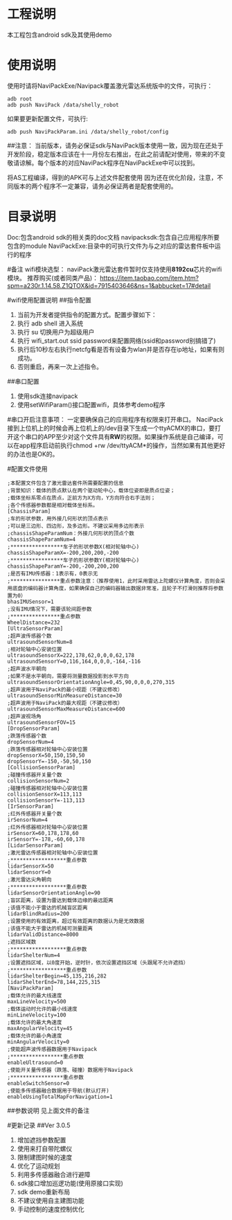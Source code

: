 # 工程说明
本工程包含android sdk及其使用demo

# 使用说明
使用时请将NaviPackExe/Navipack覆盖激光雷达系统版中的文件，可执行：

    adb root
    adb push NaviPack /data/shelly_robot
如果要更新配置文件，可执行:

    adb push NaviPackParam.ini /data/shelly_robot/config

##注意：
当前版本，请务必保证sdk与NaviPack版本使用一致，因为现在还处于开发阶段，稳定版本应该在十一月份左右推出，在此之前请配对使用，带来的不变敬请谅解。每个版本的对应NaviPack程序在NaviPackExe中可以找到。

将AS工程编译，得到的APK可与上述文件配套使用
因为还在优化阶段，注意，不同版本的两个程序不一定兼容，请务必保证两者是配套使用的。

# 目录说明
Doc:包含android sdk的相关类的doc文档
navipacksdk:包含自己应用程序所要包含的module
NaviPackExe:目录中的可执行文件为与之对应的雷达套件板中运行的程序

#备注
wifi模块选型：
naviPack激光雷达套件暂时仅支持使用**8192cu**芯片的wifi模块。
推荐购买(或者同类产品)：
https://item.taobao.com/item.htm?spm=a230r.1.14.58.Z1QTOX&id=7915403646&ns=1&abbucket=17#detail

#wifi使用配置说明
##指令配置

 1. 当前为开发者提供指令的配置方式。配置步骤如下：
 2. 执行 adb shell 进入系统
 3. 执行 su 切换用户为超级用户
 4. 执行 wifi_start.out ssid password来配置网络(ssid和password别搞错了)
 5. 执行后10秒左右执行netcfg看是否有设备为wlan并是否存在ip地址，如果有则成功。
 6. 否则重启，再来一次上述指令。

##串口配置

 1. 使用sdk连接navipack
 2. 使用setWifiParam()接口配置wifi，具体参考demo程序

#串口开启注意事项：
一定要确保自己的应用程序有权限来打开串口。
NaciPack接到上位机上的时候会再上位机上的/dev目录下生成一个ttyACMX的串口，要打开这个串口的APP至少对这个文件具有**RW**的权限。如果操作系统是自己编译，可以在app程序启动前执行chmod +rw /dev/ttyACM*的操作，当然如果有其他更好的办法也是OK的。

#配置文件使用

    ;本配置文件包含了激光雷达套件所需要配置的信息
    ;背景知识：载体的质点默认在两个驱动轮中心，载体位姿即是质点位姿；
    ;载体坐标系零点在质点，正前方为X方向，Y方向符合右手法则；
    ;各个传感器参数都是相对载体坐标系。
    [ChassisParam]
    ;车的形状参数，用外接几何形状的顶点表示
    ;可以是三边形、四边形，及多边形。不建议采用多边形表示
    ;chassisShapeParamNum：外接几何形状的顶点个数
    chassisShapeParamNum=4
    ;*****************车子的形状参数X(相对轮轴中心)
    chassisShapeParamX=-200,200,200,-200
    ;*****************车子的形状参数Y(相对轮轴中心)
    chassisShapeParamY=-200,-200,200,200
    ;是否有IMU传感器：1表示有，0表示无
    ;****************重点参数注意：（推荐使用1，此时采用雷达上陀螺仪计算角度，否则会采用底盘的编码器计算角度，如果确保自己的编码器输出数据非常准，且轮子不打滑则推荐将参数置为0）
    bhasIMUSensor=1
    ;没有IMU情况下，需要该轮间距参数
    ;****************重点参数
    WheelDistance=232
    [UltraSensorParam]
    ;超声波传感器个数
    ultrasoundSensorNum=8
    ;相对轮轴中心安装位置
    ultrasoundSensorX=222,178,62,0,0,0,62,178
    ultrasoundSensorY=0,116,164,0,0,0,-164,-116
    ;超声波水平朝向
    ;如果不是水平朝向，需要将测量数据投影到水平方向
    ultrasoundSensorOrientationAngle=0,45,90,0,0,0,270,315
    ;超声波用于NaviPack的最小视距（不建议修改）
    ultrasoundSensorMinMeasureDistance=30
    ;超声波用于NaviPack的最大视距（不建议修改）
    ultrasoundSensorMaxMeasureDistance=600
    ;超声波视场角
    ultrasoundSensorFOV=15
    [DropSensorParam]
    ;跌落传感器个数
    dropSensorNum=4
    ;跌落传感器相对轮轴中心安装位置
    dropSensorX=50,150,150,50
    dropSensorY=-150,-50,50,150
    [CollisionSensorParam]
    ;碰撞传感器开关量个数
    collisionSensorNum=2
    ;碰撞传感器相对轮轴中心安装位置
    collisionSensorX=113,113
    collisionSensorY=-113,113
    [IrSensorParam]
    ;红外传感器开关量个数
    irSensorNum=4
    ;红外传感器相对轮轴中心安装位置
    irSensorX=60,178,178,60
    irSensorY=-178,-60,60,178
    [LidarSensorParam]
    ;激光雷达传感器相对轮轴中心安装位置
    ;******************重点参数
    lidarSensorX=50
    lidarSensorY=0
    ;激光雷达尖角朝向
    ;******************重点参数
    lidarSensorOrientationAngle=90
    ;盲区距离，设置为雷达到载体边缘的最远距离
    ;该值不能小于雷达的机械盲区距离
    lidarBlindRadius=200
    ;设置使用的有效距离，超过有效距离的数据认为是无效数据
    ;该值不能大于雷达的机械可测量距离
    lidarValidDistance=8000
    ;遮挡区域数
    ;******************重点参数
    lidarShelterNum=4
    ;设置遮挡区域，以0度开始，逆时针，依次设置遮挡区域（头跟尾不允许遮挡）
    ;******************重点参数
    lidarShelterBegin=45,135,216,282
    lidarShelterEnd=78,144,225,315
    [NaviPackParam]
    ;载体允许的最大线速度
    maxLineVelocity=500
    ;载体运动时允许的最小线速度
    minLineVelocity=100
    ;载体允许的最大角速度
    maxAngularVelocity=45
    ;载体允许的最小角速度
    minAngularVelocity=0
    ;使能超声波传感器数据用于Navipack
    ;*****************重点参数
    enableUltrasound=0
    ;使能开关量传感器（跌落、碰撞）数据用于Navipack
    ;*****************重点参数
    enableSwitchSensor=0
    ;使能多传感器融合数据用于导航(默认打开)
    enableUsingTotalMapForNavigation=1


##参数说明
见上面文件的备注

    
#更新记录
##Ver 3.0.5

 1. 增加遮挡参数配置 
 2. 使用来打自带陀螺仪 
 3. 限制建图时候的速度
 4. 优化了运动规划
 5. 利用多传感器融合进行避障
 4. sdk接口增加巡逻功能(使用原接口实现)
 5. sdk demo重新布局 
 5. 不建议使用自主建图功能
 6. 手动控制的速度控制优化